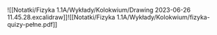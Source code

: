 ![[Notatki/Fizyka 1.1A/Wykłady/Kolokwium/Drawing 2023-06-26 11.45.28.excalidraw]]![[Notatki/Fizyka 1.1A/Wykłady/Kolokwium/fizyka-quizy-pełne.pdf]]